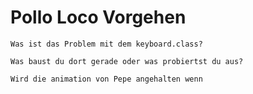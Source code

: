 # Pollo Loco Vorgehen



```pseudocode
Was ist das Problem mit dem keyboard.class?
```



```pseudocode
Was baust du dort gerade oder was probiertst du aus?

Wird die animation von Pepe angehalten wenn 




```

